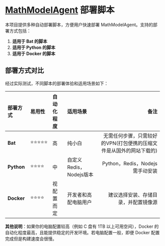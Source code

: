 # [MathModelAgent](https://github.com/jihe520/MathModelAgent) 部署脚本

本项目提供多种自动部署脚本，方便用户快速部署 MathModelAgent。支持的部署方式包括：

1. **适用于 Bat    的脚本**
2. **适用于 Python 的脚本**
3. **适用于 Docker 的脚本**

## 部署方式对比

经过实际测试，不同脚本的部署体验和适用场景如下：

| 部署方式 | 易用性 | 自动化程度 | 适用场景 | 备注 |
|:---------|:-------|:-----------|:---------|-----:|
| **Bat** | ⭐⭐⭐⭐⭐ | 高 | 纯小白 | 无需任何步骤，只需较好的VPN(打包便携的压缩文件是从国外的网站下载的) |
| **Python** | ⭐⭐⭐⭐ | 中 | 自定义Redis，Nodejs版本 | Python，Redis，Nodejs需手动安装 |
| **Docker** | ⭐⭐⭐⭐ | 视配置而定 | 开发者和高配电脑用户 | 建议选择安装、存储目录，并配置镜像源 |

**其他说明**：如果你的电脑配置较高（例如 C 盘有 1TB 以上可用空间），Docker 的自动化程度最高，且能提供稳定的开发环境。若电脑配置一般，即便 Docker 配置完成但是构建速度会很慢。
